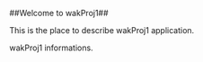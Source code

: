 ##Welcome to wakProj1##

This is the place to describe wakProj1 application.

wakProj1 informations.